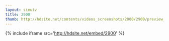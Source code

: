 ```yaml
---
layout: sieutv
title: 2900
thumb: http://hdsite.net/contents/videos_screenshots/2000/2900/preview_360p.mp4.jpg
---
```

{% include iframe src='http://hdsite.net/embed/2900' %}
 
